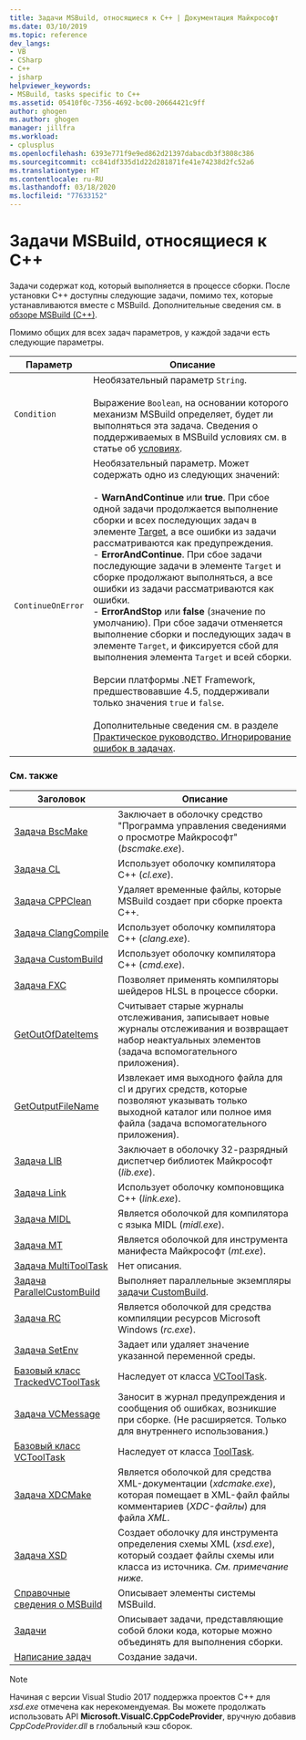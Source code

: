 ```yaml
---
title: Задачи MSBuild, относящиеся к C++ | Документация Майкрософт
ms.date: 03/10/2019
ms.topic: reference
dev_langs:
- VB
- CSharp
- C++
- jsharp
helpviewer_keywords:
- MSBuild, tasks specific to C++
ms.assetid: 05410f0c-7356-4692-bc00-20664421c9ff
author: ghogen
ms.author: ghogen
manager: jillfra
ms.workload:
- cplusplus
ms.openlocfilehash: 6393e771f9e9ed862d21397dabacdb3f3808c386
ms.sourcegitcommit: cc841df335d1d22d281871fe41e74238d2fc52a6
ms.translationtype: HT
ms.contentlocale: ru-RU
ms.lasthandoff: 03/18/2020
ms.locfileid: "77633152"
---
```

# <a name="msbuild-tasks-specific-to-c"></a>Задачи MSBuild, относящиеся к C++

Задачи содержат код, который выполняется в процессе сборки. После установки C++ доступны следующие задачи, помимо тех, которые устанавливаются вместе с MSBuild. Дополнительные сведения см. в [обзоре MSBuild (C++)](/cpp/build/msbuild-visual-cpp-overview).

 Помимо общих для всех задач параметров, у каждой задачи есть следующие параметры.

| Параметр | Описание |
|-------------------| - |
| `Condition` | Необязательный параметр `String`.<br /><br /> Выражение `Boolean`, на основании которого механизм MSBuild определяет, будет ли выполняться эта задача. Сведения о поддерживаемых в MSBuild условиях см. в статье об [условиях](../msbuild/msbuild-conditions.md). |
| `ContinueOnError` | Необязательный параметр. Может содержать одно из следующих значений:<br /><br /> -   **WarnAndContinue** или **true**. При сбое одной задачи продолжается выполнение сборки и всех последующих задач в элементе [Target](../msbuild/target-element-msbuild.md), а все ошибки из задачи рассматриваются как предупреждения.<br />-   **ErrorAndContinue**. При сбое задачи последующие задачи в элементе `Target` и сборке продолжают выполняться, а все ошибки из задачи рассматриваются как ошибки.<br />-   **ErrorAndStop** или **false** (значение по умолчанию). При сбое задачи отменяется выполнение сборки и последующих задач в элементе `Target`, и фиксируется сбой для выполнения элемента `Target` и всей сборки.<br /><br /> Версии платформы .NET Framework, предшествовавшие 4.5, поддерживали только значения `true` и `false`.<br /><br /> Дополнительные сведения см. в разделе [Практическое руководство. Игнорирование ошибок в задачах](../msbuild/how-to-ignore-errors-in-tasks.md). |

### <a name="related-topics"></a>См. также

|Заголовок|Описание|
|-----------|-----------------|
|[Задача BscMake](../msbuild/bscmake-task.md)|Заключает в оболочку средство "Программа управления сведениями о просмотре Майкрософт" (*bscmake.exe*).|
|[Задача CL](../msbuild/cl-task.md)|Использует оболочку компилятора C++ (*cl.exe*).|
|[Задача CPPClean](../msbuild/cppclean-task.md)|Удаляет временные файлы, которые MSBuild создает при сборке проекта C++.|
|[Задача ClangCompile](../msbuild/clangcompile-task.md)|Использует оболочку компилятора C++ (*clang.exe*).|
|[Задача CustomBuild](../msbuild/custombuild-task.md)|Использует оболочку компилятора C++ (*cmd.exe*).|
|[Задача FXC](../msbuild/fxc-task.md)|Позволяет применять компиляторы шейдеров HLSL в процессе сборки.|
|[GetOutOfDateItems](../msbuild/getoutofdateitems-task.md)|Считывает старые журналы отслеживания, записывает новые журналы отслеживания и возвращает набор неактуальных элементов (задача вспомогательного приложения).|
|[GetOutputFileName](../msbuild/getoutputfilename-task.md)|Извлекает имя выходного файла для cl и других средств, которые позволяют указывать только выходной каталог или полное имя файла (задача вспомогательного приложения).|
|[Задача LIB](../msbuild/lib-task.md)|Заключает в оболочку 32-разрядный диспетчер библиотек Майкрософт (*lib.exe*).|
|[Задача Link](../msbuild/link-task.md)|Использует оболочку компоновщика C++ (*link.exe*).|
|[Задача MIDL](../msbuild/midl-task.md)|Является оболочкой для компилятора с языка MIDL (*midl.exe*).|
|[Задача MT](../msbuild/mt-task.md)|Является оболочкой для инструмента манифеста Майкрософт (*mt.exe*).|
|[Задача MultiToolTask](../msbuild/multitooltask-task.md)|Нет описания.|
|[Задача ParallelCustomBuild](../msbuild/parallelcustombuild-task.md)|Выполняет параллельные экземпляры [задачи CustomBuild](../msbuild/custombuild-task.md).|
|[Задача RC](../msbuild/rc-task.md)|Является оболочкой для средства компиляции ресурсов Microsoft Windows (*rc.exe*).|
|[Задача SetEnv](../msbuild/setenv-task.md)|Задает или удаляет значение указанной переменной среды.|
|[Базовый класс TrackedVCToolTask](../msbuild/trackedvctooltask-base-class.md)|Наследует от класса [VCToolTask](../msbuild/vctooltask-base-class.md).|
|[Задача VCMessage](../msbuild/vcmessage-task.md)|Заносит в журнал предупреждения и сообщения об ошибках, возникшие при сборке. (Не расширяется. Только для внутреннего использования.)|
|[Базовый класс VCToolTask](../msbuild/vctooltask-base-class.md)|Наследует от класса [ToolTask](/dotnet/api/microsoft.build.utilities.tooltask).|
|[Задача XDCMake](../msbuild/xdcmake-task.md)|Является оболочкой для средства XML-документации (*xdcmake.exe*), которая помещает в XML-файл файлы комментариев (*XDC-файлы*) для файла *XML*.|
|[Задача XSD](../msbuild/xsd-task.md)|Создает оболочку для инструмента определения схемы XML (*xsd.exe*), который создает файлы схемы или класса из источника. *См. примечание ниже.*|
|[Справочные сведения о MSBuild](../msbuild/msbuild-reference.md)|Описывает элементы системы MSBuild.|
|[Задачи](../msbuild/msbuild-tasks.md)|Описывает задачи, представляющие собой блоки кода, которые можно объединять для выполнения сборки.|
|[Написание задач](../msbuild/task-writing.md)|Создание задачи.|

> [!NOTE]
> Начиная с версии Visual Studio 2017 поддержка проектов C++ для *xsd.exe* отмечена как нерекомендуемая. Вы можете продолжать использовать API **Microsoft.VisualC.CppCodeProvider**, вручную добавив *CppCodeProvider.dll* в глобальный кэш сборок.
